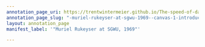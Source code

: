 ```yaml
---
annotation_page_uri: https://trentwintermeier.github.io/The-speed-of-darkness/annotations/-muriel-rukeyser-at-sgwu-1969--canvas-1-introducer.json
annotation_page_slug: "-muriel-rukeyser-at-sgwu-1969--canvas-1-introducer"
layout: annotation_page
manifest_label: '"Muriel Rukeyser at SGWU, 1969"'

---
```

